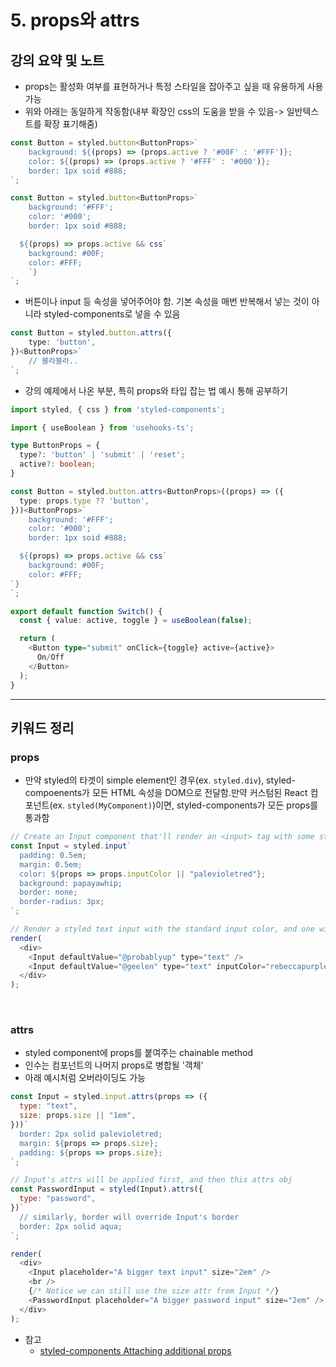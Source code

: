 # 5. props와 attrs

## 강의 요약 및 노트

- props는 활성화 여부를 표현하거나 특정 스타일을 잡아주고 싶을 때 유용하게 사용 가능
- 위와 아래는 동일하게 작동함(내부 확장인 css의 도움을 받을 수 있음-> 일반텍스트를 확장 표기해줌)

```typescript
const Button = styled.button<ButtonProps>`
    background: ${(props) => (props.active ? '#00F' : '#FFF')};
    color: ${(props) => (props.active ? '#FFF' : '#000')};
    border: 1px soid #888;
`;
```

```typescript
const Button = styled.button<ButtonProps>`
    background: '#FFF';
    color: '#000';
    border: 1px soid #888;

  ${(props) => props.active && css`
    background: #00F;
    color: #FFF;
    `}
`;
```

- 버튼이나 input 등 속성을 넣어주어야 함. 기본 속성을 매번 반복해서 넣는 것이 아니라 styled-components로 넣을 수 있음

```typescript
const Button = styled.button.attrs({
    type: 'button',
})<ButtonProps>`
    // 블라블라..
`;
```

- 강의 예제에서 나온 부분, 특히 props와 타입 잡는 법 예시 통해 공부하기

```typescript
import styled, { css } from 'styled-components';

import { useBoolean } from 'usehooks-ts';

type ButtonProps = {
  type?: 'button' | 'submit' | 'reset';
  active?: boolean;
}

const Button = styled.button.attrs<ButtonProps>((props) => ({
  type: props.type ?? 'button',
}))<ButtonProps>`
    background: '#FFF';
    color: '#000';
    border: 1px soid #888;

  ${(props) => props.active && css`
    background: #00F;
    color: #FFF;
`}
`;

export default function Switch() {
  const { value: active, toggle } = useBoolean(false);

  return (
    <Button type="submit" onClick={toggle} active={active}>
      On/Off
    </Button>
  );
}
```

<hr />

## 키워드 정리

### props

- 만약 styled의 타겟이 simple element인 경우(ex. `styled.div`), styled-compoenents가 모든 HTML 속성을 DOM으로 전달함.만약 커스텀된 React 컴포넌트(ex. `styled(MyComponent)`)이면, styled-components가 모든 props를 통과함

```js
// Create an Input component that'll render an <input> tag with some styles
const Input = styled.input`
  padding: 0.5em;
  margin: 0.5em;
  color: ${props => props.inputColor || "palevioletred"};
  background: papayawhip;
  border: none;
  border-radius: 3px;
`;

// Render a styled text input with the standard input color, and one with a custom input color
render(
  <div>
    <Input defaultValue="@probablyup" type="text" />
    <Input defaultValue="@geelen" type="text" inputColor="rebeccapurple" />
  </div>
);
```

</br>

### attrs

- styled component에 props를 붙여주는 chainable method
- 인수는 컴포넌트의 나머지 props로 병합될 '객체'
- 아래 예시처럼 오버라이딩도 가능

```js
const Input = styled.input.attrs(props => ({
  type: "text",
  size: props.size || "1em",
}))`
  border: 2px solid palevioletred;
  margin: ${props => props.size};
  padding: ${props => props.size};
`;

// Input's attrs will be applied first, and then this attrs obj
const PasswordInput = styled(Input).attrs({
  type: "password",
})`
  // similarly, border will override Input's border
  border: 2px solid aqua;
`;

render(
  <div>
    <Input placeholder="A bigger text input" size="2em" />
    <br />
    {/* Notice we can still use the size attr from Input */}
    <PasswordInput placeholder="A bigger password input" size="2em" />
  </div>
);
```

- 참고
  - [styled-components Attaching additional props](https://styled-components.com/docs/basics#attaching-additional-props)
